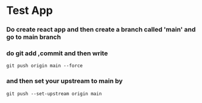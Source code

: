 # Test App

### Do create react app and then create a branch called 'main' and go to main branch

### do git add ,commit and then write

`git push origin main --force`

### and then set your upstream to main by

`git push --set-upstream origin main`
